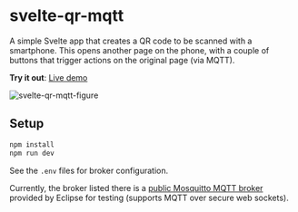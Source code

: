 # svelte-qr-mqtt

A simple Svelte app that creates a QR code to be scanned with a smartphone. This opens another page on the phone, with a
couple of buttons that trigger actions on the original page (via MQTT).

**Try it out**: [Live demo](https://linomp.github.io/svelte-qr-mqtt/)

![svelte-qr-mqtt-figure](https://user-images.githubusercontent.com/40581019/230787244-8dfb7e78-9d0b-4573-8cd4-3594cccbbe26.png)

## Setup
```bash
npm install
npm run dev
```

See the `.env` files for broker configuration.

Currently, the broker listed there is a [public Mosquitto MQTT broker](https://test.mosquitto.org/) provided by Eclipse
for testing (supports MQTT over secure web sockets).
